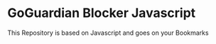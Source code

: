 # GoGuardian Blocker Javascript

This Repository is based on Javascript and goes on your Bookmarks 
